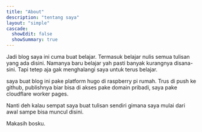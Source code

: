 ```yaml
---
title: "About"
description: "tentang saya"
layout: "simple"
cascade:
  showEdit: false
  showSummary: true
---
```

Jadi blog saya ini cuma buat belajar.
Termasuk belajar nulis semua tulisan yang ada disini.
Namanya baru belajar yah pasti banyak kurangnya disana-sini.
Tapi tetep aja gak menghalangi saya untuk terus belajar.

saya buat blog ini pake platform hugo di raspberry pi rumah.
Trus di push ke github, publishnya biar bisa di akses pake domain pribadi, saya pake cloudflare worker pages.

Nanti deh kalau sempat saya buat tulisan sendiri gimana saya mulai dari awal sampe bisa muncul disini.

Makasih bosku.
